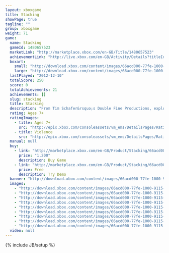 ```yaml
---
layout: xboxgame
title: Stacking
showPage: true
tagline: ""
group: xboxgame
weight: 71
game: 
  name: Stacking
  gameId: 1480657523
  marketLink: "http://marketplace.xbox.com/en-GB/Title/1480657523"
  achievementLink: "http://live.xbox.com/en-GB/Activity/Details?titleId=1480657523"
  boxart: 
    small: "http://download.xbox.com/content/images/66acd000-77fe-1000-9115-d80258410a73/1033/boxartsm.jpg"
    large: "http://download.xbox.com/content/images/66acd000-77fe-1000-9115-d80258410a73/1033/boxartlg.jpg"
  lastPlayed: "2012-12-10"
  totalScore: 250
  score: 0
  totalAchievements: 21
  achievements: []
  slug: stacking
  title: Stacking
  description: "From Tim Schafer&rsquo;s Double Fine Productions, explore a vintage world inhabited by living Russian stacking dolls as you jump into more than 100 unique dolls and use their special abilities to solve a wide variety of puzzles &amp; challenges. Play as Charlie Blackmore, the world&rsquo;s tiniest Russian stacking doll,&nbsp; and embark on an adventure to rescue Charlie&rsquo;s family from the nefarious industrialist known only as the &ldquo;Baron.&rdquo; This imaginative 3rd person puzzle adventure game will take you on a journey from a bustling Royal Train Station to a high-flying Zeppelin as you collect unique dolls and matched stacking sets to display in Charlie&rsquo;s secret hideout, where you chronicle your adventures."
  rating: Ages 7+
  ratingImages: 
    - title: Ages 7+
      src: "http://epix.xbox.com/consoleassets/vm_ems/DetailsPages/RatingSystemID/14/default/Values/14002.png"
    - title: Violence
      src: "http://epix.xbox.com/consoleassets/vm_ems/DetailsPages/RatingSystemID/14/default/Descriptors/14005.png"
  manual: null
  buy: 
    - link: "http://marketplace.xbox.com/en-GB/Product/Stacking/66acd000-77fe-1000-9115-d80258410a73?purchase=1&amp;DownloadType=Game"
      price: "1,200"
      description: Buy Game
    - link: "http://marketplace.xbox.com/en-GB/Product/Stacking/66acd000-77fe-1000-9115-d80258410a73?purchase=1&amp;DownloadType=GameDemo"
      price: Free
      description: Try Demo
  banner: "http://download.xbox.com/content/images/66acd000-77fe-1000-9115-d80258410a73/1033/banner.png"
  images: 
    - "http://download.xbox.com/content/images/66acd000-77fe-1000-9115-d80258410a73/1033/screenlg1.jpg"
    - "http://download.xbox.com/content/images/66acd000-77fe-1000-9115-d80258410a73/1033/screenlg2.jpg"
    - "http://download.xbox.com/content/images/66acd000-77fe-1000-9115-d80258410a73/1033/screenlg3.jpg"
    - "http://download.xbox.com/content/images/66acd000-77fe-1000-9115-d80258410a73/1033/screenlg4.jpg"
    - "http://download.xbox.com/content/images/66acd000-77fe-1000-9115-d80258410a73/1033/screenlg5.jpg"
    - "http://download.xbox.com/content/images/66acd000-77fe-1000-9115-d80258410a73/1033/screenlg6.jpg"
    - "http://download.xbox.com/content/images/66acd000-77fe-1000-9115-d80258410a73/1033/screenlg7.jpg"
    - "http://download.xbox.com/content/images/66acd000-77fe-1000-9115-d80258410a73/1033/screenlg8.jpg"
    - "http://download.xbox.com/content/images/66acd000-77fe-1000-9115-d80258410a73/1033/screenlg9.jpg"
  video: null
---
```

{% include JB/setup %}